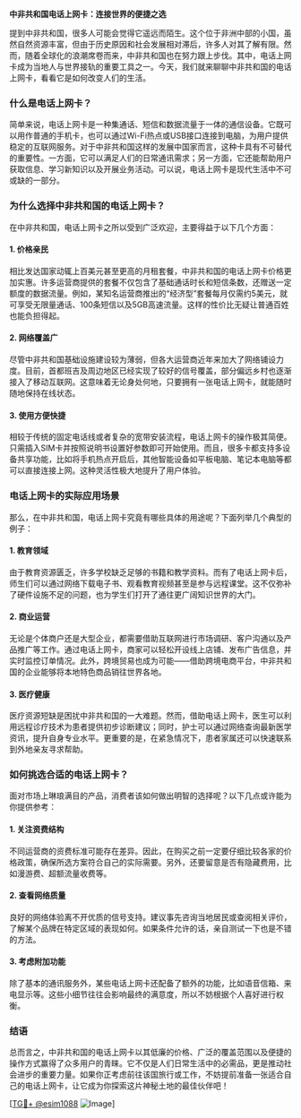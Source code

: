 **中非共和国电话上网卡：连接世界的便捷之选**

提到中非共和国，很多人可能会觉得它遥远而陌生。这个位于非洲中部的小国，虽然自然资源丰富，但由于历史原因和社会发展相对滞后，许多人对其了解有限。然而，随着全球化的浪潮席卷而来，中非共和国也在努力跟上步伐。其中，电话上网卡成为当地人与世界接轨的重要工具之一。今天，我们就来聊聊中非共和国的电话上网卡，看看它是如何改变人们的生活。

### **什么是电话上网卡？**
简单来说，电话上网卡是一种集通话、短信和数据流量于一体的通信设备。它既可以用作普通的手机卡，也可以通过Wi-Fi热点或USB接口连接到电脑，为用户提供稳定的互联网服务。对于中非共和国这样的发展中国家而言，这种卡具有不可替代的重要性。一方面，它可以满足人们的日常通讯需求；另一方面，它还能帮助用户获取信息、学习新知识以及开展业务活动。可以说，电话上网卡是现代生活中不可或缺的一部分。

### **为什么选择中非共和国的电话上网卡？**
在中非共和国，电话上网卡之所以受到广泛欢迎，主要得益于以下几个方面：

#### **1. 价格亲民**
相比发达国家动辄上百美元甚至更高的月租套餐，中非共和国的电话上网卡价格更加实惠。许多运营商提供的套餐不仅包含了基础通话时长和短信条数，还赠送一定额度的数据流量。例如，某知名运营商推出的“经济型”套餐每月仅需约5美元，就可享受无限量通话、100条短信以及5GB高速流量。这样的性价比无疑让普通百姓也能负担得起。

#### **2. 网络覆盖广**
尽管中非共和国基础设施建设较为薄弱，但各大运营商近年来加大了网络铺设力度。目前，首都班吉及周边地区已经实现了较好的信号覆盖，部分偏远乡村也逐渐接入了移动互联网。这意味着无论身处何地，只要拥有一张电话上网卡，就能随时随地保持在线状态。

#### **3. 使用方便快捷**
相较于传统的固定电话线或者复杂的宽带安装流程，电话上网卡的操作极其简便。只需插入SIM卡并按照说明书设置好参数即可开始使用。而且，很多卡都支持多设备共享功能，比如将手机热点开启后，其他智能设备如平板电脑、笔记本电脑等都可以直接连接上网。这种灵活性极大地提升了用户体验。

### **电话上网卡的实际应用场景**
那么，在中非共和国，电话上网卡究竟有哪些具体的用途呢？下面列举几个典型的例子：

#### **1. 教育领域**
由于教育资源匮乏，许多学校缺乏足够的书籍和教学资料。而有了电话上网卡后，师生们可以通过网络下载电子书、观看教育视频甚至是参与远程课堂。这不仅弥补了硬件设施不足的问题，也为学生们打开了通往更广阔知识世界的大门。

#### **2. 商业运营**
无论是个体商户还是大型企业，都需要借助互联网进行市场调研、客户沟通以及产品推广等工作。通过电话上网卡，商家可以轻松开设线上店铺、发布广告信息，并实时监控订单情况。此外，跨境贸易也成为可能——借助跨境电商平台，中非共和国的企业能够将本地特色商品销往世界各地。

#### **3. 医疗健康**
医疗资源短缺是困扰中非共和国的一大难题。然而，借助电话上网卡，医生可以利用远程诊疗技术为患者提供初步诊断建议；同时，护士可以通过网络查询最新医学资讯，提升自身专业水平。更重要的是，在紧急情况下，患者家属还可以快速联系到外地亲友寻求帮助。

### **如何挑选合适的电话上网卡？**
面对市场上琳琅满目的产品，消费者该如何做出明智的选择呢？以下几点或许能为你提供参考：

#### **1. 关注资费结构**
不同运营商的资费标准可能存在差异。因此，在购买之前一定要仔细比较各家的价格政策，确保所选方案符合自己的实际需要。另外，还要留意是否有隐藏费用，比如漫游费、超额流量收费等。

#### **2. 查看网络质量**
良好的网络体验离不开优质的信号支持。建议事先咨询当地居民或查阅相关评价，了解某个品牌在特定区域的表现如何。如果条件允许的话，亲自测试一下也是不错的方法。

#### **3. 考虑附加功能**
除了基本的通讯服务外，某些电话上网卡还配备了额外的功能，比如语音信箱、来电显示等。这些小细节往往会影响最终的满意度，所以不妨根据个人喜好进行权衡。

### **结语**
总而言之，中非共和国的电话上网卡以其低廉的价格、广泛的覆盖范围以及便捷的操作方式赢得了众多用户的青睐。它不仅是人们日常生活中的必需品，更是推动社会进步的重要力量。如果你正考虑前往该国旅行或工作，不妨提前准备一张适合自己的电话上网卡，让它成为你探索这片神秘土地的最佳伙伴吧！

[[TG💪+ @esim1088](https://t.me/s/esim1088) ![Image](https://i.postimg.cc/4NQfJmqS/Snipaste-2025-05-13-00-14-12.png)]